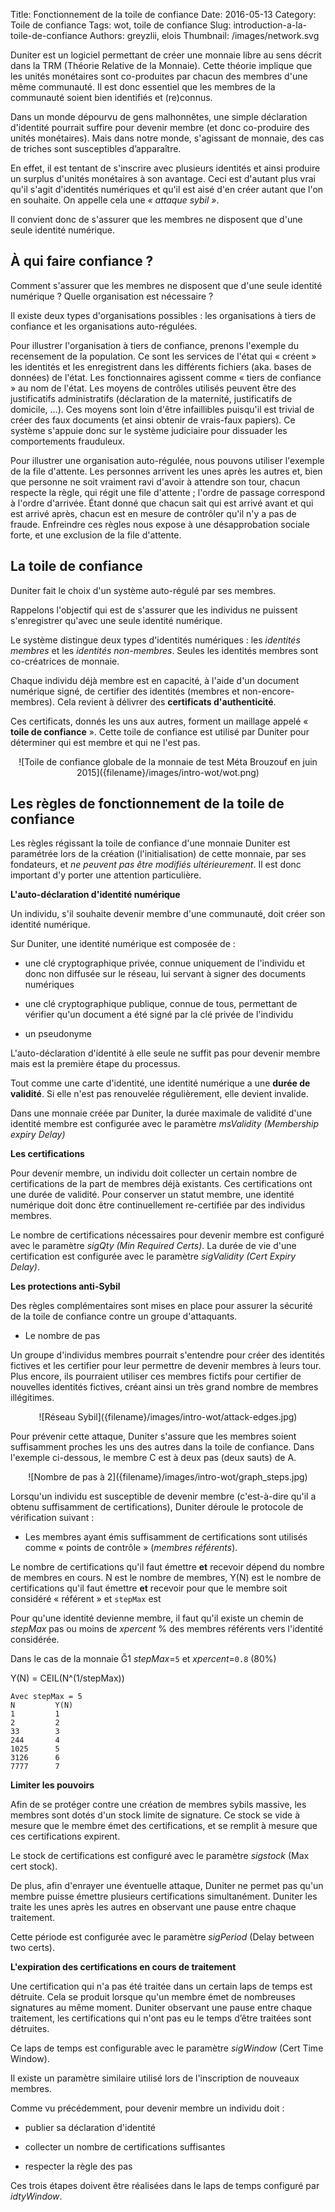 Title: Fonctionnement de la toile de confiance
Date: 2016-05-13
Category: Toile de confiance
Tags: wot, toile de confiance
Slug: introduction-a-la-toile-de-confiance
Authors: greyzlii, elois
Thumbnail: /images/network.svg

Duniter est un logiciel permettant de créer une monnaie libre au sens décrit dans la TRM (Théorie Relative de la Monnaie).  Cette théorie implique que les unités monétaires sont co-produites par chacun des membres d'une même communauté.  Il est donc essentiel que les membres de la communauté soient bien identifiés et (re)connus.

Dans un monde dépourvu de gens malhonnêtes, une simple déclaration d'identité pourrait suffire pour devenir membre (et donc co-produire des unités monétaires).  Mais dans notre monde, s'agissant de monnaie, des cas de triches sont susceptibles d’apparaître.

En effet, il est tentant de s'inscrire avec plusieurs identités et ainsi produire un surplus d'unités monétaires à son avantage.  Ceci est d'autant plus vrai qu'il s'agit d'identités numériques et qu'il est aisé d'en créer autant que l'on en souhaite.  On appelle cela une *« attaque sybil »*.

Il convient donc de s'assurer que les membres ne disposent que d'une seule identité numérique.

## À qui faire confiance ?

Comment s'assurer que les membres ne disposent que d'une seule identité numérique ? Quelle organisation est nécessaire ?

Il existe deux types d'organisations possibles : les organisations à tiers de confiance et les organisations auto-régulées.

Pour illustrer l'organisation à tiers de confiance, prenons l'exemple du recensement de la population.  Ce sont les services de l'état qui « créent » les identités et les enregistrent dans les différents fichiers (aka. bases de données) de l'état. Les fonctionnaires agissent comme « tiers de confiance » au nom de l'état. Les moyens de contrôles utilisés peuvent être des justificatifs administratifs (déclaration de la maternité, justificatifs de domicile, …). Ces moyens sont loin d'être infaillibles puisqu'il est trivial de créer des faux documents (et ainsi obtenir de vrais-faux papiers).  Ce système s'appuie donc sur le système judiciaire pour dissuader les comportements frauduleux.

Pour illustrer une organisation auto-régulée, nous pouvons utiliser l'exemple de la file d'attente.
Les personnes arrivent les unes après les autres et, bien que personne ne soit vraiment ravi d'avoir à attendre son tour,  chacun respecte la règle, qui régit une file d'attente ; l'ordre de passage correspond à l'ordre d'arrivée.
Étant donné que chacun sait qui est arrivé avant et qui est arrivé après, chacun est en mesure de contrôler qu'il n'y a pas de fraude.
Enfreindre ces règles nous expose à une désapprobation sociale forte, et une exclusion de la file d'attente.



## La toile de confiance

Duniter fait le choix d'un système auto-régulé par ses membres.

Rappelons l'objectif qui est de s'assurer que les individus ne puissent s'enregistrer qu'avec une seule identité numérique.

Le système distingue deux types d'identités numériques : les *identités membres* et les *identités non-membres*.  Seules les identités membres sont co-créatrices de monnaie.

Chaque individu déjà membre est en capacité, à l'aide d'un document numérique signé, de certifier des identités (membres et non-encore-membres).  Cela revient à délivrer des **certificats d'authenticité**.

Ces certificats, donnés les uns aux autres, forment un maillage appelé « **toile de confiance** ».  Cette toile de confiance est utilisé par Duniter pour déterminer qui est membre et qui ne l'est pas.

 <center>![Toile de confiance globale de la monnaie de test Méta Brouzouf en juin 2015]({filename}/images/intro-wot/wot.png)</center>



## Les règles de fonctionnement de la toile de confiance

Les règles régissant la toile de confiance d'une monnaie Duniter est paramétrée lors de la création (l'initialisation) de cette monnaie, par ses fondateurs, et *ne peuvent pas être modifiés ultérieurement*.  Il est donc important d'y porter une attention particulière.

 **L'auto-déclaration d'identité numérique**

Un individu, s'il souhaite devenir membre d'une communauté, doit créer son identité numérique.

Sur Duniter, une identité numérique est composée de :

* une clé cryptographique privée, connue uniquement de l'individu et donc    non diffusée sur le réseau, lui servant à signer des documents numériques

* une clé cryptographique publique, connue de tous, permettant de vérifier    qu'un document a été signé par la clé privée de l'individu

* un pseudonyme

L'auto-déclaration d'identité à elle seule ne suffit pas pour devenir membre mais est la première étape du processus.

Tout comme une carte d'identité, une identité numérique a une **durée de validité**.  Si elle n'est pas renouvelée régulièrement, elle devient invalide.

Dans une monnaie créée par Duniter, la durée maximale de validité d'une identité membre est configurée avec le paramètre *msValidity (Membership expiry Delay)*

**Les certifications**



 Pour devenir membre, un individu doit collecter un certain nombre de certifications de la part de membres déjà existants.  Ces certifications ont une durée de validité. Pour conserver un statut membre, une identité numérique doit donc être continuellement re-certifiée par des individus membres.

Le nombre de certifications nécessaires pour devenir membre est configuré avec le paramètre *sigQty (Min Required Certs)*.  La durée de vie d'une certification est configurée avec le paramètre *sigValidity (Cert Expiry Delay)*.

**Les protections anti-Sybil**

Des règles complémentaires sont mises en place pour assurer la sécurité de la toile de confiance contre un groupe d'attaquants.

* Le nombre de pas

Un groupe d'individus membres pourrait s'entendre pour créer des identités fictives et les certifier pour leur permettre de devenir membres à leurs tour.  Plus encore, ils pourraient utiliser ces membres fictifs pour certifier de nouvelles identités fictives, créant ainsi un très grand nombre de membres illégitimes.

<center>![Réseau Sybil]({filename}/images/intro-wot/attack-edges.jpg)</center>

 Pour prévenir cette attaque, Duniter s'assure que les membres soient suffisamment proches les uns des autres dans la toile de confiance.  Dans l'exemple ci-dessous, le membre C est à deux pas (deux sauts) de A.

<center>![Nombre de pas à 2]({filename}/images/intro-wot/graph_steps.jpg)</center>

 Lorsqu'un individu est susceptible de devenir membre (c'est-à-dire qu'il a obtenu suffisamment de certifications), Duniter déroule le protocole de vérification suivant :     

* Les membres ayant émis suffisamment de certifications sont utilisés comme    « points de contrôle » (*membres référents*).

Le nombre de certifications qu'il faut émettre **et** recevoir dépend du nombre de membres en cours.  N est le nombre de membres, Y(N) est le nombre de certifications qu'il faut émettre **et** recevoir pour que le membre soit considéré « référent » et `stepMax` est 

Pour qu'une identité devienne membre, il faut qu'il existe un chemin de *stepMax* pas ou moins de *xpercent* % des membres référents vers l'identité considérée.

Dans le cas de la monnaie Ğ1 *stepMax*=`5` et *xpercent*=`0.8` (80%)

Y(N) = CEIL(N^(1/stepMax))

```
Avec stepMax = 5
N         Y(N)
1         1
2         2
33        3
244       4
1025      5
3126      6
7777      7
```



 **Limiter les pouvoirs**

Afin de se protéger contre une création de membres sybils massive, les membres sont dotés d'un stock limite de signature.  Ce stock se vide à mesure que le membre émet des certifications, et se remplit à mesure que ces certifications expirent.

Le stock de certifications est configuré avec le paramètre *sigstock* (Max cert stock).

De plus, afin d'enrayer une éventuelle attaque, Duniter ne permet pas qu'un membre puisse émettre plusieurs certifications simultanément.  Duniter les traite les unes après les autres en observant une pause entre chaque traitement.

Cette période est configurée avec le paramètre *sigPeriod* (Delay between two certs).

 **L'expiration des certifications en cours de traitement**

Une certification qui n'a pas été traitée dans un certain laps de temps est détruite.  Cela se produit lorsque qu'un membre émet de nombreuses signatures au même moment.  Duniter observant une pause entre chaque traitement, les certifications qui n'ont pas eu le temps d’être traitées sont détruites.

Ce laps de temps est configurable avec le paramètre *sigWindow* (Cert Time Window).

Il existe un paramètre similaire utilisé lors de l'inscription de nouveaux membres.

Comme vu précédemment, pour devenir membre un individu doit :

* publier sa déclaration d'identité

* collecter un nombre de certifications suffisantes

* respecter la règle des pas

Ces trois étapes doivent être réalisées dans le laps de temps configuré par *idtyWindow*.


